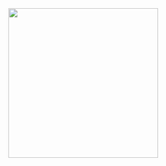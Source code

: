 <img src="https://user-images.githubusercontent.com/61875571/178140787-c8106dd1-7176-4e39-93e1-d8505872745d.png" width="300" height="300">
